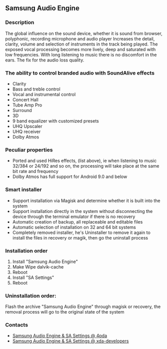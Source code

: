 ## Samsung Audio Engine

### Description
The global influence on the sound device, whether it is sound from browser, polyphonic, recording microphone and audio player
Increases the detail, clarity, volume and selection of instruments in the track being played.
The exposed vocal processing becomes more lively, deep and saturated with low frequencies.
With long listening to music there is no discomfort in the ears.
The fix for the audio loss quality.
### The ability to control branded audio with SoundAlive effects
- Clarity
- Bass and treble control
- Vocal and instrumental control
- Concert Hall
- Tube Amp Pro
- Surround
- 3D
- 9 band equalizer with customized presets
- UHQ Upscaler
- UHQ receiver
- Dolby Atmos
### Peculiar properties
- Ported and used HiRes effects, (list above), ie when listening to music 32/384 or 24/192 and so on, the processing will take place at the same bit rate and frequency
- Dolby Atmos has full support for Android 9.0 and below
### Smart installer
- Support installation via Magisk and determine whether it is built into the system
- Support installation directly in the system without disconnecting the device through the terminal emulator if there is no recovery
- Automatic creation of backup, all replaceable and editable files
- Automatic selection of installation on 32 and 64 bit systems
- Completely removed installer, he's Uninstaller to remove it again to install the files in recovery or magik, then go the uninstall process

### Installation order
1. Install "Samsung Audio Engine"
2. Make Wipe dalvik-cache
3. Reboot
4. Install "SA Settings"
5. Reboot

### Uninstallation order:
Flash the archive "Samsung Audio Engine" through magisk or recovery, the removal process will go to the original state of the system

### Contacts
- [Samsung Audio Engine & SA Settings @ 4pda](http://4pda.ru/forum/index.php?showtopic=931217)
- [Samsung Audio Engine & SA Settings @ xda-developers](https://forum.xda-developers.com/android/apps-games/audio-engine-samsung-galaxy-s8s9-t3904527)
